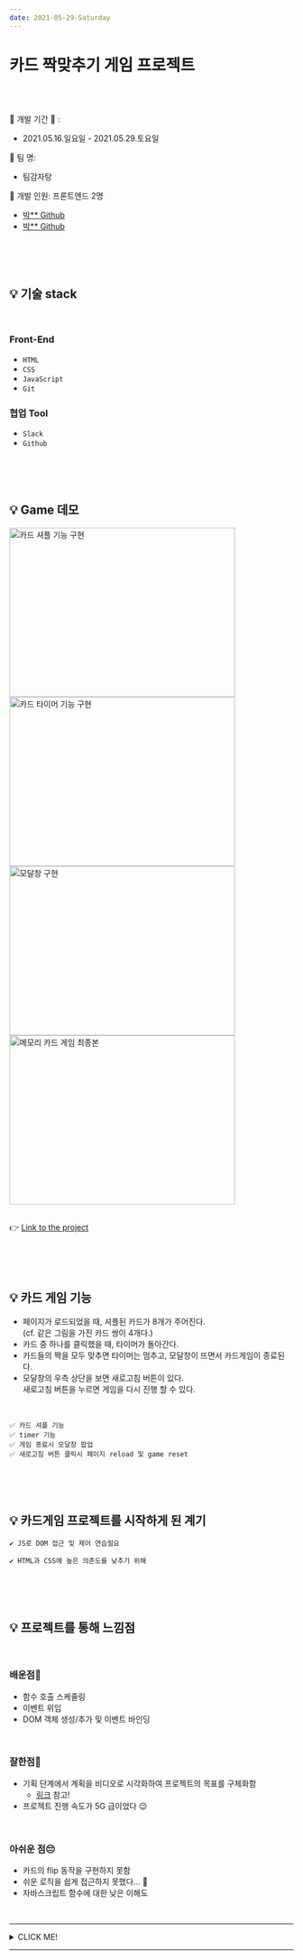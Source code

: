 ```yaml
---
date: 2021-05-29-Saturday
---
```

# 카드 짝맞추기 게임 프로젝트 

<br>
<br>

📌 개발 기간 📆 : 
- 2021.05.16.일요일 - 2021.05.29.토요일   

📌 팀 명: 
- 팀감자탕   

📌 개발 인원: 프론트엔드 2명
- [박** Github](https://github.com/Nomankey/)
- [박** Github](https://github.com/ekfka4863/)

<br>
<br>
<br>

## 💡 기술 stack

<br>

### Front-End
- `HTML`
- `CSS`
- `JavaScript`
- `Git`

### 협업 Tool
- `Slack`
- `Github`


<br>
<br>
<br>

## 💡 Game 데모 

<div>
	<img src="https://user-images.githubusercontent.com/70094833/120063299-6ca5b980-c0a1-11eb-8bed-a2ea3d867f3f.gif" style="width: 400px; height: 300px;" alt="카드 셔플 기능 구현" />
</div>

<div>
	<img src="https://user-images.githubusercontent.com/70094833/120061884-3a448e00-c09a-11eb-895d-4afef5514cec.gif" style="width: 400px; height: 300px;" alt="카드 타이머 기능 구현"/>
</div>
<div>
	<img src="https://user-images.githubusercontent.com/70094833/120061903-5a744d00-c09a-11eb-8ca5-4c52778cc8af.gif" style="width: 400px; height: 300px;" alt="모달창 구현" />
</div>

<div>
	<img src="https://user-images.githubusercontent.com/70094833/120061908-5d6f3d80-c09a-11eb-8a58-25d274be631d.gif" style="width: 400px; height: 300px;" alt="메모리 카드 게임 최종본" />
</div>

<br>

👉 [Link to the project](https://ekfka4863.github.io/JavaScriptPairsGameToyProject/)
<br>



<br>
<br>
<br>

## 💡 카드 게임 기능 
- 페이지가 로드되었을 때, 셔플된 카드가 8개가 주어진다.  
(cf. 같은 그림을 가진 카드 쌍이 4개다.)
- 카드 중 하나를 클릭했을 때, 타이머가 돌아간다. 
- 카드들의 짝을 모두 맞추면 타이머는 멈추고, 모달창이 뜨면서 카드게임이 종료된다.   
- 모달창의 우측 상단을 보면 새로고침 버튼이 있다.  
새로고침 버튼을 누르면 게임을 다시 진행 할 수 있다. 

<br>

	✅ 카드 셔플 기능
	✅ timer 기능 
	✅ 게임 종료시 모달창 팝업
	✅ 새로고침 버튼 클릭시 페이지 reload 및 game reset 

<br>
<br>
<br>

## 💡 카드게임 프로젝트를 시작하게 된 계기
	✔︎ JS로 DOM 접근 및 제어 연습필요 

	✔︎ HTML과 CSS에 높은 의존도를 낮추기 위해

<br>
<br>
<br>

## 💡 프로젝트를 통해 느낌점 
<br>

### 배운점🧐
- 함수 호출 스케줄링   
- 이벤트 위임 
- DOM 객체 생성/추가 및 이벤트 바인딩 

<br>

### 잘한점👏
- 기획 단계에서 계획을 비디오로 시각화하여 프로젝트의 목표를 구체화함    
	- [링크](https://www.youtube.com/watch?v=QE6o_ZqyU9I) 참고!
- 프로젝트 진행 속도가 5G 급이었다 😉

<br>

### 아쉬운 점😔
- 카드의 flip 동작을 구현하지 못함
- 쉬운 로직을 쉽게 접근하지 못했다... 🥲
- 자바스크립트 함수에 대한 낮은 이해도

<br>


---
<details>
<summary>CLICK ME!</summary>

- cf. 
	- https://androphil.tistory.com/638?category=610258
	- https://www.youtube.com/watch?v=ZniVgo8U7ek 
	- https://imgflip.com/gif/5ambb3

</details>

---